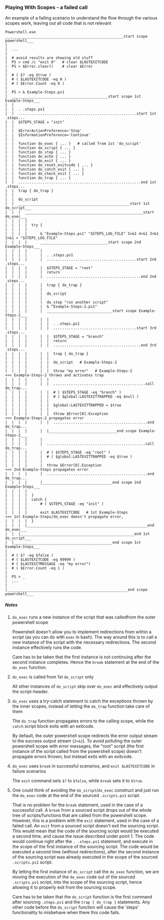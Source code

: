 ### Playing With Scopes - a failed call

An example of a failing scenario to understand the flow through the various scopes work, leaving out all code that is not relevant

```
Powershell.exe
______________________________________________________start scope powershell___
| 
|  ...
|
|  # avoid results are showing old stuff
|  PS > cmd /c "exit 0"   # clear $LASTEXITCODE
|  PS > $Error.clear()    # clear $Error
|
|  # ( $? -eq $true )
|  # ( $LASTEXITCODE -eq 0 )
|  # ( $Error.Count -eq 0 )
|
|  PS > & Example-Steps.ps1
|  ____________________________________________start scope 1st Example-Steps___
|  |
|  |  . .steps.ps1
|  |  ......................................................start 1st .steps...
|  |  $STEPS_STAGE = "init"
|  |
|  |  $ErrorActionPreference='Stop'
|  |  $InformationPreference='Continue'
|  |
|  |  function do_exec { ... }   # called from 1st 'do_script'
|  |  function do_script { ... }
|  |  function do_step { ... }
|  |  function do_echo { ... }
|  |  function do_exit { ... }
|  |  function do_reset_exitcode { ... }
|  |  function do_catch_exit { ... }
|  |  function do_check_exit { ... }
|  |  function do_trap { ... }
|  |  ........................................................end 1st .steps...
|  |  trap { do_trap }
|  |  
|  |  do_script
|  |  ___________________________________________________start 1st do_script___
|  |  |  ______________________________________________________start do_exec___
|  |  |  |
|  |  |  |  try {
|  |  |  |
|  |  |  |      & "Example-Steps.ps1" "$STEPS_LOG_FILE" 5>&1 4>&1 3>&1 2>&1 > "$STEPS_LOG_FILE"
|  |  |  |      _______________________________start scope 2nd Example-Steps___
|  |  |  |      |
|  |  |  |      |  . .steps.ps1
|  |  |  |      |  .........................................start 2nd .steps...
|  |  |  |      |  $STEPS_STAGE = "root"
|  |  |  |      |  return
|  |  |  |      |  ...........................................end 2nd .steps...
|  |  |  |      |  trap { do_trap }
|  |  |  |      |  
|  |  |  |      |  do_script
|  |  |  |      |
|  |  |  |      |  do_step "run another script"
|  |  |  |      |  & "Example-Steps-2.ps1"
|  |  |  |      |  ______________________________start scope Example-Steps-2___
|  |  |  |      |  |
|  |  |  |      |  |  . .steps.ps1
|  |  |  |      |  |  ......................................start 3rd .steps...
|  |  |  |      |  |  $STEPS_STAGE = "branch"
|  |  |  |      |  |  return
|  |  |  |      |  |  ........................................end 3rd .steps...
|  |  |  |      |  |  trap { do_trap }
|  |  |  |      |  |  
|  |  |  |      |  |  do_script   # Example-Steps-2
|  |  |  |      |  |
|  |  |  |      |  |  throw "my error"   # Example-Steps-2                     <<< Example-Steps-2 throws and activates trap
|  |  |  |      |  |
|  |  |  |      |  |  ..........................................call do_trap...
|  |  |  |      |  |  # ( $STEPS_STAGE -eq "branch" )
|  |  |  |      |  |  # ( $global:LASTEXITTRAPPED -eq $null )
|  |  |  |      |  |
|  |  |  |      |  |  $global:LASTEXITTRAPPED = $true
|  |  |  |      |  |  
|  |  |  |      |  |  throw $Error[0].Exception                                <<< Example-Steps-2 propagates error
|  |  |  |      |  |  ...........................................end do_trap...
|  |  |  |      |  |_______________________________end scope Example-Steps-2___
|  |  |  |      |
|  |  |  |      |  .............................................call do_trap...
|  |  |  |      |  # ( $STEPS_STAGE -eq "root" )
|  |  |  |      |  # ( $global:LASTEXITTRAPPED -eq $true )
|  |  |  |      |
|  |  |  |      |  throw $Error[0].Exception                                   <<< 2nd Example-Steps propagates error
|  |  |  |      |  ..............................................end do_trap...
|  |  |  |      |________________________________end scope 2nd Example-Steps___
|  |  |  |
|  |  |  |  }
|  |  |  |  catch {
|  |  |  |      # ( $STEPS_STAGE -eq "init" )
|  |  |  |
|  |  |  |      exit $LASTEXITCODE   # 1st Example-Steps                       <<< 1st Example-Steps/do_exec doesn't propagate error,
|  |  |  |  }
|  |  |  |_______________________________________________________end do_exec___
|  |  |____________________________________________________end 1st do_script___
|  |_____________________________________________end scope 1st Example-Steps___
|
|  # ( $? -eq $false )
|  # ( $LASTEXITCODE -eq 99999 )
|  # ( $LASTEXITMESSAGE -eq "my error")
|  # ( $Error.Count -eq 1 )
|
|  PS > _
|  ...
|   
|_______________________________________________________end scope powershell___

```

##### Notes
  
1. `do_exec` runs a new instance of the script that was calledfrom the outer powershell scope

   Powershell doesn't allow you to implement redirections from within a script (as you can do with `exec` in bash).  The way around this is to call a new instance of the script with the necessary redirections.  The second instance effectively runs the code.

   Care has to be taken that the first instance is not continuing after the second instance completes.  Hence the `break` statement at the end of the `do_exec` function.

2. `do_exec` is called from 1st `do_script` only

   All other instances of `do_script` skip over `do_exec` and effectively output the script-header.

3. `do_exec` uses a try-catch statement to catch the exceptions thrown by the inner scopes, instead of letting the `do_trap` function take care of them 

   The `do_trap` function propagates errors to the calling scope, while the `catch` script block exits with an exitcode.

   By default, the outer powershell scope redirects the error output stream to the success output stream (`2>&1`).  To avoid polluting the outer powershell scope with error messages, the "root" script (the first instance of the script called from the powershell scope) doesn't propagate errors thrown, but instead exits with an exitcode. 

4. `do_exec` uses `break` in successful scenarios, and `exit $LASTEXITCODE` in failure scenarios

   The `exit` command sets `$?` to `$false`, while `break` sets it to `$true`.

5. One could think of avoiding the `do_script`/`do_exec` construct and just run the `do_exec` code at the end of the sourced `.scripts.ps1` script.

   That is no problem for the `break` statement, used in the case of a successful call.  A `break` from a sourced script drops out of the whole tree of scripts/functions that are called from the powershell scope.  
   However, this is a problem with the `exit` statement, used in the case of a failed call.  An `exit` from a sourced script doesn't exit the sourcing script.  This would mean that the code of the sourcing script would be executed a second time, and cause the issue described under point 1.  The code would continue right after the `. .steps.ps1` statement, and execute in the scope of the first instance of the sourcing script.  The code would be executed a second time (without redirections), after the second instance of the sourcing script was already executed in the scope of the sourced `.scripts.ps1` script.

   By letting the first instance of `do_script` call the `do_exec` function, we are moving the execution of the `do_exec` code out of the sourced `.scripts.ps1` script, into the scope of the sourcing script, hence allowing it to properly exit from the sourcing scope.

   Care has to be taken that the `do_script` function is the first command after sourcing `.steps.ps1` and the `trap { do_trap }` statements.  Any other code before the `do_script` function will cause the 'steps' functionality to misbehave when there this code fails.
